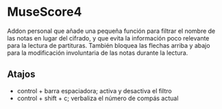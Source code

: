 # MuseScore4

Addon personal que añade una pequeña función para filtrar  el nombre de las notas en lugar del cifrado, y que evita la información poco relevante para la lectura de partituras. También bloquea las flechas arriba y abajo para la modificación involuntaria de las notas durante la lectura.

## Atajos

* control + barra espaciadora; activa y desactiva el filtro
* control + shift + c; verbaliza el número de compás actual

